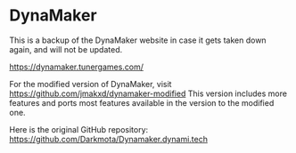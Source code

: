 # DynaMaker
This is a backup of the DynaMaker website in case it gets taken down again, and will not be updated.

https://dynamaker.tunergames.com/
 
For the modified version of DynaMaker, visit https://github.com/jmakxd/dynamaker-modified
This version includes more features and ports most features available in the version to the modified one.

Here is the original GitHub repository: https://github.com/Darkmota/Dynamaker.dynami.tech
